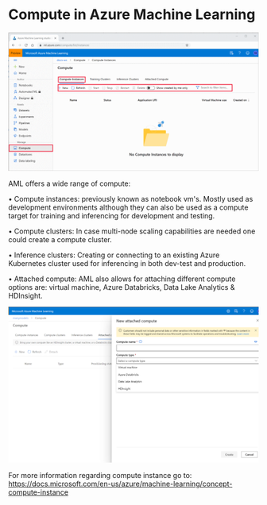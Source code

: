 # Compute in Azure Machine Learning

![Compute_overview](compute_overview.png)

AML offers a wide range of compute:

• Compute instances: previously known as notebook vm's. Mostly used as development environments although they can also be used as a compute target for training and inferencing for development and testing. 

• Compute clusters: In case multi-node scaling capabilities are needed one could create a compute cluster.

• Inference clusters: Creating or connecting to an existing Azure Kubernetes cluster used for inferencing in both dev-test and production.

• Attached compute: AML also allows for attaching different compute options are: virtual machine, Azure Databricks, Data Lake Analytics & HDInsight.

![Attached_compute](attached_compute_overview.png)

 For more information regarding compute instance go to: https://docs.microsoft.com/en-us/azure/machine-learning/concept-compute-instance
